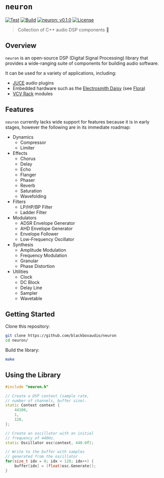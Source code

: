 # `neuron`

[![Test](https://github.com/blackboxaudio/neuron/actions/workflows/ci.test.yml/badge.svg)](https://github.com/blackboxaudio/neuron/actions/workflows/ci.test.yml)
[![Build](https://github.com/blackboxaudio/neuron/actions/workflows/ci.build.yml/badge.svg)](https://github.com/blackboxaudio/neuron/actions/workflows/ci.build.yml)
[![neuron: v0.1.0](https://img.shields.io/badge/Version-v0.1.0-blue.svg)](https://github.com/blackboxaudio/neuron)
[![License](https://img.shields.io/badge/License-MIT-yellow)](https://github.com/blackboxaudio/neuron/blob/develop/LICENSE)

> Collection of C++ audio DSP components 🧠

## Overview

`neuron` is an open-source DSP (Digital Signal Processing) library that provides a wide-ranging suite of components for building audio software.

It can be used for a variety of applications, including:

- [JUCE](https://juce.com/) audio plugins
- Embedded hardware such as the [Electrosmith Daisy](https://electro-smith.com/collections/daisy) (see [Flora](https://github.com/blackboxaudio/flora))
- [VCV Rack](https://vcvrack.com/) modules

## Features

`neuron` currently lacks wide support for features because it is in early stages, however the following are in its immediate roadmap:

- Dynamics
  - Compressor
  - Limiter
- Effects
  - Chorus
  - Delay
  - Echo
  - Flanger
  - Phaser
  - Reverb
  - Saturation
  - Wavefolding
- Filters
  - LP/HP/BP Filter
  - Ladder Filter
- Modulators
  - ADSR Envelope Generator
  - AHD Envelope Generator
  - Envelope Follower
  - Low-Frequency Oscillator
- Synthesis
  - Amplitude Modulation
  - Frequency Modulation
  - Granular
  - Phase Distortion
- Utilities
  - Clock 
  - DC Block
  - Delay Line
  - Sampler
  - Wavetable

## Getting Started

Clone this repository:
```bash 
git clone https://github.com/blackboxaudio/neuron
cd neuron/
```

Build the library:
```bash 
make
```

## Using the Library

```c++
#include "neuron.h"

// Create a DSP context (sample rate,
// number of channels, buffer size).
static Context context {
    44100,
    1,
    128,
};

// Create an oscillator with an initial
// frequency of 440Hz.
static Oscillator osc(context, 440.0f);

// Write to the buffer with samples
// generated from the oscillator
for(size_t idx = 0; idx < 128; idx++) {
    buffer[idx] = (float)osc.Generate();
}
```
